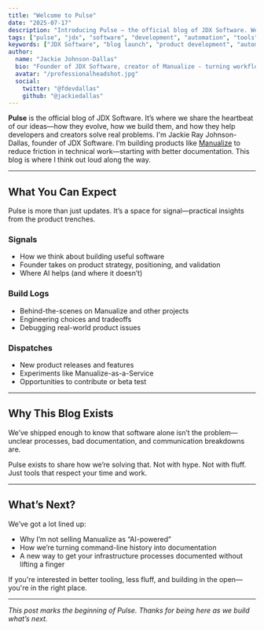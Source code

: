 ```yaml
---
title: "Welcome to Pulse"
date: "2025-07-17"
description: "Introducing Pulse — the official blog of JDX Software. We'll share product insights, lessons learned, and behind-the-scenes updates as we build better tools for real-world creators and developers."
tags: ["pulse", "jdx", "software", "development", "automation", "tools", "announcement"]
keywords: ["JDX Software", "blog launch", "product development", "automation", "developer tools", "founder blog"]
author:
  name: "Jackie Johnson-Dallas"
  bio: "Founder of JDX Software, creator of Manualize - turning workflows into professional documentation"
  avatar: "/professionalheadshot.jpg"
  social:
    twitter: "@fdevdallas"
    github: "@jackiedallas"
---
```


**Pulse** is the official blog of JDX Software. It’s where we share the heartbeat of our ideas—how they evolve, how we build them, and how they help developers and creators solve real problems.
I'm Jackie Ray Johnson-Dallas, founder of JDX Software. I’m building products like [Manualize](https://manualize.app) to reduce friction in technical work—starting with better documentation. This blog is where I think out loud along the way.

---

## What You Can Expect

Pulse is more than just updates. It’s a space for signal—practical insights from the product trenches.

### Signals

* How we think about building useful software
* Founder takes on product strategy, positioning, and validation
* Where AI helps (and where it doesn’t)

### Build Logs

* Behind-the-scenes on Manualize and other projects
* Engineering choices and tradeoffs
* Debugging real-world product issues

### Dispatches

* New product releases and features
* Experiments like Manualize-as-a-Service
* Opportunities to contribute or beta test

---

## Why This Blog Exists

We’ve shipped enough to know that software alone isn’t the problem—unclear processes, bad documentation, and communication breakdowns are.

Pulse exists to share how we’re solving that. Not with hype. Not with fluff. Just tools that respect your time and work.

---

## What’s Next?

We’ve got a lot lined up:

* Why I’m not selling Manualize as “AI-powered”
* How we’re turning command-line history into documentation
* A new way to get your infrastructure processes documented without lifting a finger

If you're interested in better tooling, less fluff, and building in the open—you're in the right place.

---

*This post marks the beginning of Pulse. Thanks for being here as we build what’s next.*
